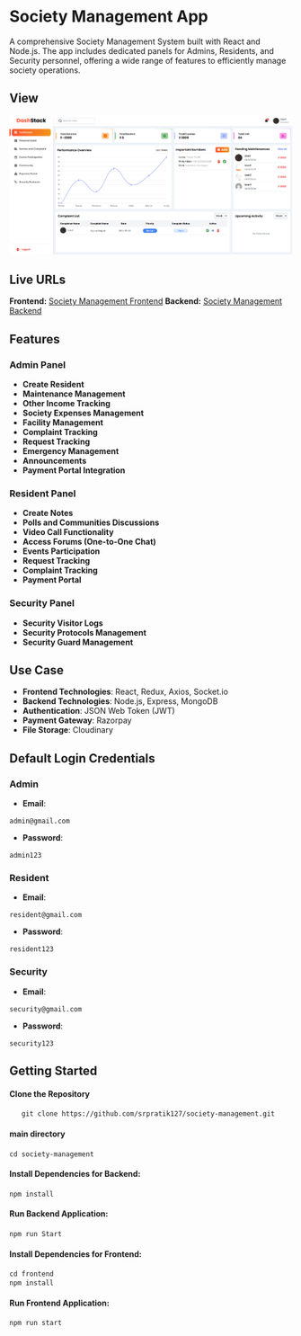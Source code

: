 # Society Management App

A comprehensive Society Management System built with React and Node.js. The app includes dedicated panels for Admins, Residents, and Security personnel, offering a wide range of features to efficiently manage society operations.

## View

![Dashboard page](./frontend/public/assets/dashboard.png)

## Live URLs

**Frontend:** [Society Management Frontend](https://society-management-ebon.vercel.app)
**Backend:** [Society Management Backend](https://society-management-ttb5.onrender.com)

## Features

### Admin Panel
- **Create Resident**
- **Maintenance Management**
- **Other Income Tracking**
- **Society Expenses Management**
- **Facility Management**
- **Complaint Tracking**
- **Request Tracking**
- **Emergency Management**
- **Announcements**
- **Payment Portal Integration**

### Resident Panel
- **Create Notes**
- **Polls and Communities Discussions**
- **Video Call Functionality**
- **Access Forums (One-to-One Chat)**
- **Events Participation**
- **Request Tracking**
- **Complaint Tracking**
- **Payment Portal**

### Security Panel
- **Security Visitor Logs**
- **Security Protocols Management**
- **Security Guard Management**

## Use Case
- **Frontend Technologies**: React, Redux, Axios, Socket.io  
- **Backend Technologies**: Node.js, Express, MongoDB  
- **Authentication**: JSON Web Token (JWT)  
- **Payment Gateway**: Razorpay  
- **File Storage**: Cloudinary 


## Default Login Credentials

### Admin
- **Email**: 
```
admin@gmail.com
```  
- **Password**: 
```
admin123
```

### Resident
- **Email**: 
```
resident@gmail.com
```
- **Password**:
```
resident123
```  


### Security
- **Email**: 
```
security@gmail.com
```
- **Password**: 
```
security123  
```



## Getting Started
#### Clone the Repository
```
   git clone https://github.com/srpratik127/society-management.git
```

#### main directory
```
cd society-management
```

#### Install Dependencies for Backend:
```
npm install
```

#### Run Backend Application:
```
npm run Start
```

#### Install Dependencies for Frontend:
```
cd frontend
npm install
```

#### Run Frontend Application:
```
npm run start
```
